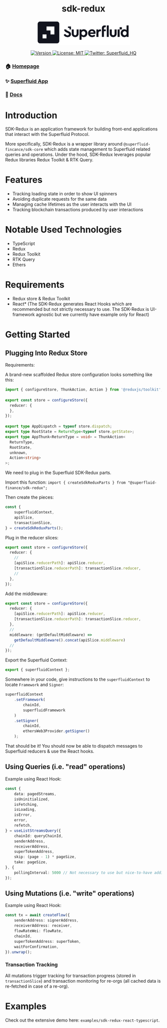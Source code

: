 <h1 align="center">sdk-redux</h1>
<div align="center">
<img  width="300" padding="0 0 10px" alt="Superfluid logo" src="/sf-logo.png" />
<p>
  <a href="https://www.npmjs.com/package/@superfluid-finance/sdk-redux" target="_blank">
    <img alt="Version" src="https://img.shields.io/npm/v/@superfluid-finance/sdk-core.svg">
  </a>
  <a href="#" target="_blank">
    <img alt="License: MIT" src="https://img.shields.io/badge/License-MIT-yellow.svg" />
  </a>
  <a href="https://twitter.com/Superfluid_HQ/" target="blank">
    <img alt="Twitter: Superfluid_HQ" src="https://img.shields.io/twitter/follow/Superfluid_HQ.svg?style=social" />
  </a>
</p>
</div>

### 🏠 [Homepage](https://superfluid.finance)

### ✨ [Superfluid App](https://app.superfluid.finance/)

### 📖 [Docs](https://docs.superfluid.finance)

# Introduction
SDK-Redux is an application framework for building front-end applications that interact with the Superfluid Protocol.

More specifically, SDK-Redux is a wrapper library around `@superfluid-fincance/sdk-core` which adds state management to Superfluid related queries and operations.
Under the hood, SDK-Redux leverages popular Redux libraries Redux Toolkit & RTK Query.

# Features
* Tracking loading state in order to show UI spinners
* Avoiding duplicate requests for the same data
* Managing cache lifetimes as the user interacts with the UI
* Tracking blockchain transactions produced by user interactions

# Notable Used Technologies
* TypeScript
* Redux
* Redux Toolkit
* RTK Query
* Ethers

# Requirements
* Redux store & Redux Toolkit
* React* (The SDK-Redux generates React Hooks which are recommended but not strictly necessary to use. The SDK-Redux is UI-framework agnostic but we currently have example only for React)

# Getting Started
## Plugging Into Redux Store
Requirements:

A brand-new scaffolded Redux store configuration looks something like this:
```ts
import { configureStore, ThunkAction, Action } from '@reduxjs/toolkit';

export const store = configureStore({
  reducer: {
  },
});

export type AppDispatch = typeof store.dispatch;
export type RootState = ReturnType<typeof store.getState>;
export type AppThunk<ReturnType = void> = ThunkAction<
  ReturnType,
  RootState,
  unknown,
  Action<string>
>;
```

We need to plug in the Superfluid SDK-Redux parts.

Import this function: `import { createSdkReduxParts } from "@superfluid-finance/sdk-redux";`

Then create the pieces:
```ts
const {
    superfluidContext,
    apiSlice,
    transactionSlice,
} = createSdkReduxParts();
```

Plug in the reducer slices:
```ts
export const store = configureStore({
  reducer: {
    //
    [apiSlice.reducerPath]: apiSlice.reducer,
    [transactionSlice.reducerPath]: transactionSlice.reducer,
    //
  },
});
```

Add the middleware:
```ts
export const store = configureStore({
  reducer: {
    [apiSlice.reducerPath]: apiSlice.reducer,
    [transactionSlice.reducerPath]: transactionSlice.reducer,
  },
  //
  middleware: (getDefaultMiddleware) =>
    getDefaultMiddleware().concat(apiSlice.middleware)
  //
});
```

Export the Superfluid Context:
```ts
export { superfluidContext };
```

Somewhere in your code, give instructions to the `superfluidContext` to locate `Framework` and `Signer`:
```ts
superfluidContext
    .setFramework(
        chainId,
        superfluidFramework
    )
    .setSigner(
        chainId,
        ethersWeb3Provider.getSigner()
    );
```

That should be it! You should now be able to dispatch messages to Superfluid reducers & use the React hooks.

## Using Queries (i.e. "read" operations)
Example using React Hook:
```ts
const {
    data: pagedStreams,
    isUninitialized,
    isFetching,
    isLoading,
    isError,
    error,
    refetch,
} = useListStreamsQuery({
    chainId: queryChainId,
    senderAddress,
    receiverAddress,
    superTokenAddress,
    skip: (page - 1) * pageSize,
    take: pageSize,
}, {
    pollingInterval: 5000 // Not necessary to use but nice-to-have additional option by RTK-Query.
});
```

## Using Mutations (i.e. "write" operations)
Example using React Hook:
```ts
const tx = await createFlow({
    senderAddress: signerAddress,
    receiverAddress: receiver,
    flowRateWei: flowRate,
    chainId,
    superTokenAddress: superToken,
    waitForConfirmation,
}).unwrap();
```

### Transaction Tracking
All mutations trigger tracking for transaction progress (stored in `transactionSlice`) and transaction monitoring for re-orgs (all cached data is re-fetched in case of a re-org).

# Examples
Check out the extensive demo here: `examples/sdk-redux-react-typescript`.
